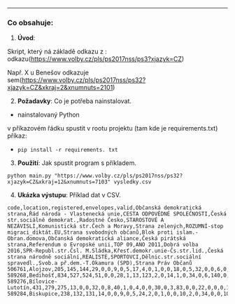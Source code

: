 
---

### Co obsahuje:
1. **Úvod**: 

Skript, který ná základě odkazu z : odkazu(https://www.volby.cz/pls/ps2017nss/ps3?xjazyk=CZ)

 Např. X u Benešov odkazuje sem(https://www.volby.cz/pls/ps2017nss/ps32?xjazyk=CZ&xkraj=2&xnumnuts=2101)


2. **Požadavky**: Co je potřeba nainstalovat.

- nainstalovaný Python

v příkazovém řádku spustit v rootu projektu (tam kde je requirements.txt) příkaz:

- ```pip install -r requirements. txt ```

3. **Použití**: Jak spustit program s příkladem.

```python main.py "https://www.volby.cz/pls/ps2017nss/ps32?xjazyk=CZ&xkraj=12&xnumnuts=7103" vysledky.csv```


4. **Ukázka výstupu**: Příklad dat v CSV.

```
code,location,registered,envelopes,valid,Občanská demokratická strana,Řád národa - Vlastenecká unie,CESTA ODPOVĚDNÉ SPOLEČNOSTI,Česká str.sociálně demokrat.,Radostné Česko,STAROSTOVÉ A NEZÁVISLÍ,Komunistická str.Čech a Moravy,Strana zelených,ROZUMNÍ-stop migraci_diktát.EU,Strana svobodných občanů,Blok proti islam.-Obran.domova,Občanská demokratická aliance,Česká pirátská strana,Referendum o Evropské unii,TOP 09,ANO 2011,Dobrá volba 2016,SPR-Republ.str.Čsl. M.Sládka,Křesť.demokr.unie-Čs.str.lid.,Česká strana národně sociální,REALISTÉ,SPORTOVCI,Dělnic.str.sociální spravedl.,Svob.a př.dem.-T.Okamura (SPD),Strana Práv Občanů
506761,Alojzov,205,145,144,29,0,0,9,0,5,17,4,0,1,0,0,18,0,5,32,0,0,6,0,0,1,1,15,0
589268,Bedihošť,834,527,524,51,0,0,28,1,13,123,2,0,14,1,0,34,0,6,140,0,0,26,0,0,0,0,82,1
589276,Bílovice-Lutotín,431,279,275,13,0,0,32,0,8,40,1,0,4,0,0,30,0,3,83,0,0,22,0,0,0,1,38,0
589284,Biskupice,238,132,131,14,0,0,9,0,5,24,2,0,1,0,0,10,2,0,34,0,0,10,0,0,0,0,19,0
```

